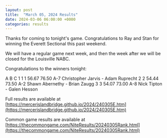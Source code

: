 ```yaml
---
layout: post
title:  "March 05, 2024 Results"
date: 2024-03-06 06:00:00 +0000
categories: results
---
```

Thanks for coming to tonight's game. Congratulations to Ray and Stan for winning the Everett Sectional this past weekend.

We will have a regular game next week, and then the week after we will be closed for the Louisville NABC.

Congratulations to the winners tonight:

A  B  C
1  1  1   56.67   76.50   A-7   Christopher Jarvis - Adam Ruprecht
2  2      54.44   73.50   A-2   Shawn Abernethy - Brian Zaugg
3  3      54.07   73.00   A-8   Nick Tipton - Galen Hesson

Full results are available at [https://mercerislandbridge.github.io/2024/240305E.htm](https://mercerislandbridge.github.io/2024/240305E.htm)

Common game results are available at [https://thecommongame.com/NiteResults/20240305Rank.html](https://thecommongame.com/NiteResults/20240305Rank.html)

